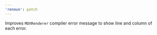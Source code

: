 ```yaml
---
'renoun': patch
---
```


Improves `MDXRenderer` compiler error message to show line and column of each error.
